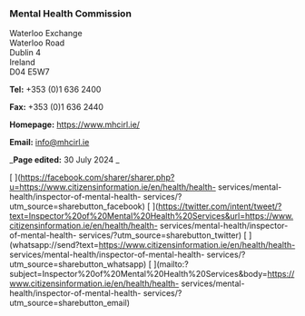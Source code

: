 ###  Mental Health Commission

Waterloo Exchange  
Waterloo Road  
Dublin 4  
Ireland  
D04 E5W7

**Tel:** +353 (0)1 636 2400

**Fax:** +353 (0)1 636 2440

**Homepage:** [ https://www.mhcirl.ie/ ](https://www.mhcirl.ie/)

**Email:** [ info@mhcirl.ie ](mailto:info@mhcirl.ie)

_**Page edited:** 30 July 2024 _

[
](https://facebook.com/sharer/sharer.php?u=https://www.citizensinformation.ie/en/health/health-
services/mental-health/inspector-of-mental-health-
services/?utm_source=sharebutton_facebook) [
](https://twitter.com/intent/tweet/?text=Inspector%20of%20Mental%20Health%20Services&url=https://www.citizensinformation.ie/en/health/health-
services/mental-health/inspector-of-mental-health-
services/?utm_source=sharebutton_twitter) [
](whatsapp://send?text=https://www.citizensinformation.ie/en/health/health-
services/mental-health/inspector-of-mental-health-
services/?utm_source=sharebutton_whatsapp) [
](mailto:?subject=Inspector%20of%20Mental%20Health%20Services&body=https://www.citizensinformation.ie/en/health/health-
services/mental-health/inspector-of-mental-health-
services/?utm_source=sharebutton_email) [ ](javascript:void\(0\))
